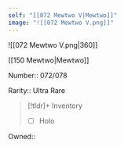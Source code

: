 ```yaml
---
self: "[[072 Mewtwo V|Mewtwo]]"
image: "![[072 Mewtwo V.png]]"
---
```


![[072 Mewtwo V.png|360]]

[[150 Mewtwo|Mewtwo]]

Number:: 072/078

Rarity:: Ultra Rare

> [!tldr]+ Inventory
> - [ ] Holo

Owned:: 

